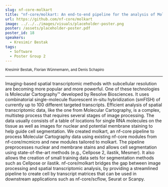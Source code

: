 ```yaml
---
slug: nf-core-molkart
title: "nf-core/molkart: An end-to-end pipeline for the analysis of Molecular Cartography™ data"
url: https://github.com/nf-core/molkart
image: ../../../images/visuals/placeholder-poster.png
poster: /assets/placeholder-poster.pdf
poster_id: 18
speakers:
  - Kresimir Bestak
tags:
  - Software
  - Poster Group 2
---
```


<div className="mb-8">
  <small className="typo-small">
    Kresimir Bestak, Florian Wünnemann, and Denis Schapiro
  </small>
</div>

<hr className="border-t border-gray-50 mb-4 opacity-20" />

Imaging-based spatial transcriptomic methods with subcellular resolution are becoming more popular and more powerful. One of these technologies is Molecular Cartography™ developed by Resolve Biosciences. It uses combinatorial single-molecule fluorescent in-situ hybridization (smFISH) of currently up to 100 different targeted transcripts. Efficient analysis of spatial transcriptomic data, like the one from Molecular Cartography, is a complex, multistep process that requires several stages of image processing. The data usually consists of a table of locations for single RNA molecules on the tissue as well as images for nuclear and potential membrane staining to help guide cell segmentation. We created molkart, an nf-core pipeline to process Molecular Cartography data using existing nf-core modules from nf-core/mcmicro and new modules tailored to molkart. The pipeline preprocesses nuclear and membrane stains and allows cell segmentation using state-of-the-art methods (e.g., Cellpose 2, ilastik, Mesmer). It also allows the creation of small training data sets for segmentation methods such as Cellpose or ilastik. nf-core/molkart bridges the gap between image processing and spatial transcriptomic analysis, by providing a streamlined pipeline to create cell by transcript matrices that can be used in downstream applications such as nf-core/scflow, Seurat or Scanpy.